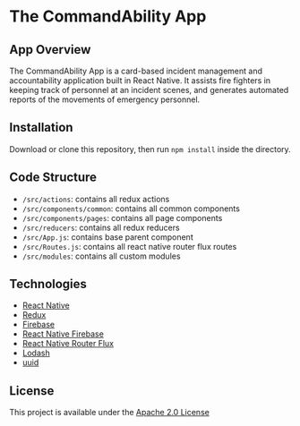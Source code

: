 # The CommandAbility App

## App Overview
The CommandAbility App is a card-based incident management and accountability application built in React Native. It assists fire fighters in keeping track of personnel at an incident scenes, and generates automated reports of the movements of emergency personnel. 

## Installation

Download or clone this repository, then run `npm install` inside the directory. 

## Code Structure
- `/src/actions`: contains all redux actions
- `/src/components/common`: contains all common components
- `/src/components/pages`: contains all page components
- `/src/reducers`: contains all redux reducers
- `/src/App.js`: contains base parent component
- `/src/Routes.js`: contains all react native router flux routes
- `/src/modules`: contains all custom modules

## Technologies
 - [React Native](https://facebook.github.io/react-native/)
 - [Redux](https://redux.js.org/)
 - [Firebase](https://firebase.google.com/)
 - [React Native Firebase](https://rnfirebase.io/)
 - [React Native Router Flux](https://github.com/aksonov/react-native-router-flux)
 - [Lodash](https://lodash.com/)
 - [uuid](https://github.com/kelektiv/node-uuid)


## License
This project is available under the [Apache 2.0 License](https://github.com/CommandAbility/CAA-2019/blob/master/LICENSE)

